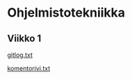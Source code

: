 # Ohjelmistotekniikka #

## Viikko 1 ##

[gitlog.txt](https://github.com/sirjamaa/ot-harjoitustyo/blob/master/laskarit/viikko1/gitlog.txt)

[komentorivi.txt](https://github.com/sirjamaa/ot-harjoitustyo/blob/master/laskarit/viikko1/komentorivi.txt)
